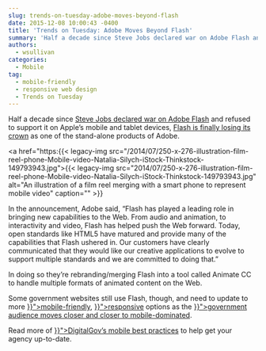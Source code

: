 ```yaml
---
slug: trends-on-tuesday-adobe-moves-beyond-flash
date: 2015-12-08 10:00:43 -0400
title: 'Trends on Tuesday: Adobe Moves Beyond Flash'
summary: 'Half a decade since Steve Jobs declared war on Adobe Flash and refused to support it on Apple&rsquo;s mobile and tablet devices, Flash is finally losing its crown as one of the stand-alone products of Adobe. In the announcement, Adobe said, &ldquo;Flash has played a leading role in bringing new capabilities to the Web. From'
authors:
  - wsullivan
categories:
  - Mobile
tag:
  - mobile-friendly
  - responsive web design
  - Trends on Tuesday
---
```


Half a decade since [Steve Jobs declared war on Adobe Flash</span>](http://www.apple.com/hotnews/thoughts-on-flash/) <span style="font-weight: 400">and refused to support it on Apple’s mobile and tablet devices, </span>[<span style="font-weight: 400">Flash is finally losing its crown</span>](http://blogs.adobe.com/conversations/2015/11/flash-html5-and-open-web-standards.html) <span style="font-weight: 400">as one of the stand-alone products of Adobe. </p> <a href="https:{{< legacy-img src="/2014/07/250-x-276-illustration-film-reel-phone-Mobile-video-Natalia-Silych-iStock-Thinkstock-149793943.jpg">{{< legacy-img src="2014/07/250-x-276-illustration-film-reel-phone-Mobile-video-Natalia-Silych-iStock-Thinkstock-149793943.jpg" alt="An illustration of a film reel merging with a smart phone to represent mobile video" caption="" >}}</a> 

<p>
  In the announcement, Adobe said, “Flash has played a leading role in bringing new capabilities to the Web. From audio and animation, to interactivity and video, Flash has helped push the Web forward. Today, open standards like HTML5 have matured and provide many of the capabilities that Flash ushered in. Our customers have clearly communicated that they would like our creative applications to evolve to support multiple standards and we are committed to doing that.”
</p>

<p>
  In doing so they’re rebranding/merging Flash into a tool called Animate CC to handle multiple formats of animated content on the Web.
</p>

<p>
  Some government websites still use Flash, though, and need to update to more </span><span style="font-weight: 400"><a href="({{< link "tag/mobile-friendly" >}}">mobile-friendly</a></span><span style="font-weight: 400">, <a href="({{< link "tag/responsive-web-design" >}}">responsive</a> options</span><span style="font-weight: 400"> as the </span><a href="{{< relref "2015-10-21-gov-analytics-breakdown-2-mobile-is-bigger-than-ever.md" >}}"><span style="font-weight: 400">government audience moves closer and closer to mobile-dominated</span></a><span style="font-weight: 400">. </p> 
  
  <p>
    Read more of <a href="({{< link "categories/mobile" >}}">DigitalGov’s mobile best practices</span></a><span style="font-weight: 400"> to help get your agency up-to-date.</p>
